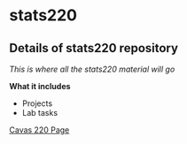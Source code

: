 # stats220

## Details of stats220 repository

*This is where all the stats220 material will go*

**What it includes**

* Projects
* Lab tasks

[Cavas 220 Page](https://canvas.auckland.ac.nz/courses/89757)
